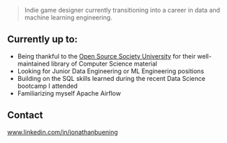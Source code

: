 > Indie game designer currently transitioning into a career in data and machine learning engineering. 

## Currently up to:
- Being thankful to the [Open Source Society University](https://github.com/ossu/computer-science) for their well-maintained library of Computer Science material
- Looking for Junior Data Engineering or ML Engineering positions
- Building on the SQL skills learned during the recent Data Science bootcamp I attended
- Familiarizing myself Apache Airflow

## Contact
www.linkedin.com/in/jonathanbuening


<!--
**Jobuen/Jobuen** is a ✨ _special_ ✨ repository because its `README.md` (this file) appears on your GitHub profile.

Here are some ideas to get you started:

- 🔭 I’m currently working on ...
- 🌱 I’m currently learning ...
- 👯 I’m looking to collaborate on ...
- 🤔 I’m looking for help with ...
- 💬 Ask me about ...
- 📫 How to reach me: ...
- 😄 Pronouns: ...
- ⚡ Fun fact: ...
-->
